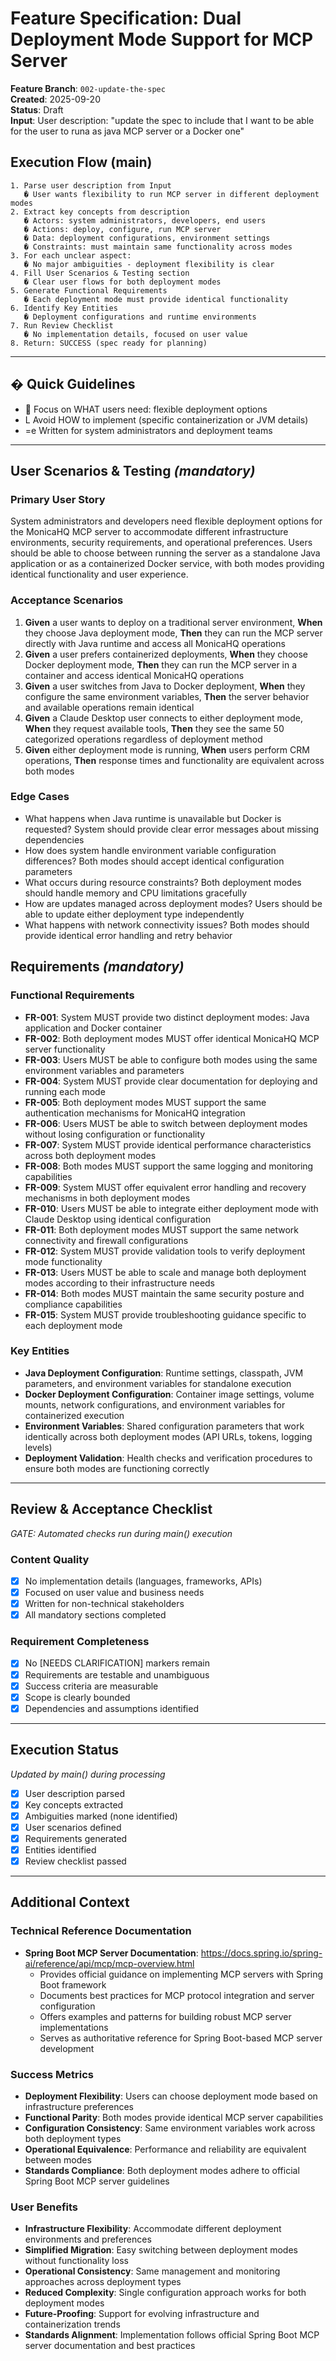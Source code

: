 # Feature Specification: Dual Deployment Mode Support for MCP Server

**Feature Branch**: `002-update-the-spec`  
**Created**: 2025-09-20  
**Status**: Draft  
**Input**: User description: "update the spec to include that I want to be able for the user to runa as java MCP server or a Docker one"

## Execution Flow (main)
```
1. Parse user description from Input
   � User wants flexibility to run MCP server in different deployment modes
2. Extract key concepts from description
   � Actors: system administrators, developers, end users
   � Actions: deploy, configure, run MCP server
   � Data: deployment configurations, environment settings
   � Constraints: must maintain same functionality across modes
3. For each unclear aspect:
   � No major ambiguities - deployment flexibility is clear
4. Fill User Scenarios & Testing section
   � Clear user flows for both deployment modes
5. Generate Functional Requirements
   � Each deployment mode must provide identical functionality
6. Identify Key Entities
   � Deployment configurations and runtime environments
7. Run Review Checklist
   � No implementation details, focused on user value
8. Return: SUCCESS (spec ready for planning)
```

---

## � Quick Guidelines
-  Focus on WHAT users need: flexible deployment options
- L Avoid HOW to implement (specific containerization or JVM details)
- =e Written for system administrators and deployment teams

---

## User Scenarios & Testing *(mandatory)*

### Primary User Story
System administrators and developers need flexible deployment options for the MonicaHQ MCP server to accommodate different infrastructure environments, security requirements, and operational preferences. Users should be able to choose between running the server as a standalone Java application or as a containerized Docker service, with both modes providing identical functionality and user experience.

### Acceptance Scenarios
1. **Given** a user wants to deploy on a traditional server environment, **When** they choose Java deployment mode, **Then** they can run the MCP server directly with Java runtime and access all MonicaHQ operations
2. **Given** a user prefers containerized deployments, **When** they choose Docker deployment mode, **Then** they can run the MCP server in a container and access identical MonicaHQ operations
3. **Given** a user switches from Java to Docker deployment, **When** they configure the same environment variables, **Then** the server behavior and available operations remain identical
4. **Given** a Claude Desktop user connects to either deployment mode, **When** they request available tools, **Then** they see the same 50 categorized operations regardless of deployment method
5. **Given** either deployment mode is running, **When** users perform CRM operations, **Then** response times and functionality are equivalent across both modes

### Edge Cases
- What happens when Java runtime is unavailable but Docker is requested? System should provide clear error messages about missing dependencies
- How does system handle environment variable configuration differences? Both modes should accept identical configuration parameters
- What occurs during resource constraints? Both deployment modes should handle memory and CPU limitations gracefully
- How are updates managed across deployment modes? Users should be able to update either deployment type independently
- What happens with network connectivity issues? Both modes should provide identical error handling and retry behavior

## Requirements *(mandatory)*

### Functional Requirements
- **FR-001**: System MUST provide two distinct deployment modes: Java application and Docker container
- **FR-002**: Both deployment modes MUST offer identical MonicaHQ MCP server functionality
- **FR-003**: Users MUST be able to configure both modes using the same environment variables and parameters
- **FR-004**: System MUST provide clear documentation for deploying and running each mode
- **FR-005**: Both deployment modes MUST support the same authentication mechanisms for MonicaHQ integration
- **FR-006**: Users MUST be able to switch between deployment modes without losing configuration or functionality
- **FR-007**: System MUST provide identical performance characteristics across both deployment modes
- **FR-008**: Both modes MUST support the same logging and monitoring capabilities
- **FR-009**: System MUST offer equivalent error handling and recovery mechanisms in both deployment modes
- **FR-010**: Users MUST be able to integrate either deployment mode with Claude Desktop using identical configuration
- **FR-011**: Both deployment modes MUST support the same network connectivity and firewall configurations
- **FR-012**: System MUST provide validation tools to verify deployment mode functionality
- **FR-013**: Users MUST be able to scale and manage both deployment modes according to their infrastructure needs
- **FR-014**: Both modes MUST maintain the same security posture and compliance capabilities
- **FR-015**: System MUST provide troubleshooting guidance specific to each deployment mode

### Key Entities
- **Java Deployment Configuration**: Runtime settings, classpath, JVM parameters, and environment variables for standalone execution
- **Docker Deployment Configuration**: Container image settings, volume mounts, network configurations, and environment variables for containerized execution
- **Environment Variables**: Shared configuration parameters that work identically across both deployment modes (API URLs, tokens, logging levels)
- **Deployment Validation**: Health checks and verification procedures to ensure both modes are functioning correctly

---

## Review & Acceptance Checklist
*GATE: Automated checks run during main() execution*

### Content Quality
- [x] No implementation details (languages, frameworks, APIs)
- [x] Focused on user value and business needs
- [x] Written for non-technical stakeholders
- [x] All mandatory sections completed

### Requirement Completeness
- [x] No [NEEDS CLARIFICATION] markers remain
- [x] Requirements are testable and unambiguous  
- [x] Success criteria are measurable
- [x] Scope is clearly bounded
- [x] Dependencies and assumptions identified

---

## Execution Status
*Updated by main() during processing*

- [x] User description parsed
- [x] Key concepts extracted
- [x] Ambiguities marked (none identified)
- [x] User scenarios defined
- [x] Requirements generated
- [x] Entities identified
- [x] Review checklist passed

---

## Additional Context

### Technical Reference Documentation
- **Spring Boot MCP Server Documentation**: https://docs.spring.io/spring-ai/reference/api/mcp/mcp-overview.html
  - Provides official guidance on implementing MCP servers with Spring Boot framework
  - Documents best practices for MCP protocol integration and server configuration
  - Offers examples and patterns for building robust MCP server implementations
  - Serves as authoritative reference for Spring Boot-based MCP server development

### Success Metrics
- **Deployment Flexibility**: Users can choose deployment mode based on infrastructure preferences
- **Functional Parity**: Both modes provide identical MCP server capabilities
- **Configuration Consistency**: Same environment variables work across both deployment types
- **Operational Equivalence**: Performance and reliability are equivalent between modes
- **Standards Compliance**: Both deployment modes adhere to official Spring Boot MCP server guidelines

### User Benefits
- **Infrastructure Flexibility**: Accommodate different deployment environments and preferences
- **Simplified Migration**: Easy switching between deployment modes without functionality loss
- **Operational Consistency**: Same management and monitoring approaches across deployment types
- **Reduced Complexity**: Single configuration approach works for both deployment modes
- **Future-Proofing**: Support for evolving infrastructure and containerization trends
- **Standards Alignment**: Implementation follows official Spring Boot MCP server documentation and best practices